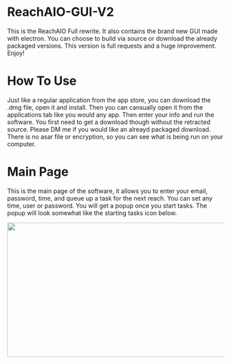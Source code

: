 # ReachAIO-GUI-V2
This is the ReachAIO Full rewrite. It also contains the brand new GUI made with electron. You can choose to build via source or download the already packaged versions. This version is full requests and a huge improvement. Enjoy!

# How To Use
Just like a regular application from the app store, you can download the .dmg file, open it and install. Then you can cansually open it from the applications tab like you would any app. Then enter your info and run the software. You first need to get a download though without the retracted source. Please DM me if you would like an alreayd packaged download. There is no asar file or encryption, so you can see what is being run on your computer. 

# Main Page

This is the main page of the software, it allows you to enter your email, password, time, and queue up a task for the next reach. You can set any time, user or password. You will get a popup once you start tasks. The popup will look somewhat like the starting tasks icon below. 

<img src="https://i.ibb.co/cc9N8Yy/Screen-Shot-2022-09-07-at-11-42-48-PM.png" width="612" height="312">

